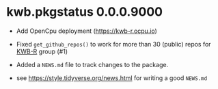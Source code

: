 # kwb.pkgstatus 0.0.0.9000

* Add OpenCpu deployment (https://kwb-r.ocpu.io)   

* Fixed `get_github_repos()` to work for more than 30 (public) repos for 
[KWB-R](https://github.com/KWB-R) group (#1)

* Added a `NEWS.md` file to track changes to the package.

* see https://style.tidyverse.org/news.html for writing a good `NEWS.md`


